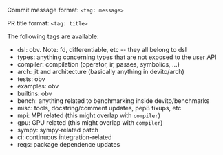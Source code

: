 Commit message format: ``<tag: message>``

PR title format: ``<tag: title>``

The following tags are available:

* dsl: obv. Note: fd, differentiable, etc -- they all belong to dsl
* types: anything concerning types that are not exposed to the user API
* compiler: compilation (operator, ir, passes, symbolics, ...)
* arch: jit and architecture (basically anything in devito/arch)
* tests: obv
* examples: obv
* builtins: obv
* bench: anything related to benchmarking inside devito/benchmarks
* misc: tools, docstring/comment updates, pep8 fixups, etc
* mpi: MPI related (this might overlap with `compiler`)
* gpu: GPU related (this might overlap with `compiler`)
* sympy: sympy-related patch
* ci: continuous integration-related
* reqs: package dependence updates